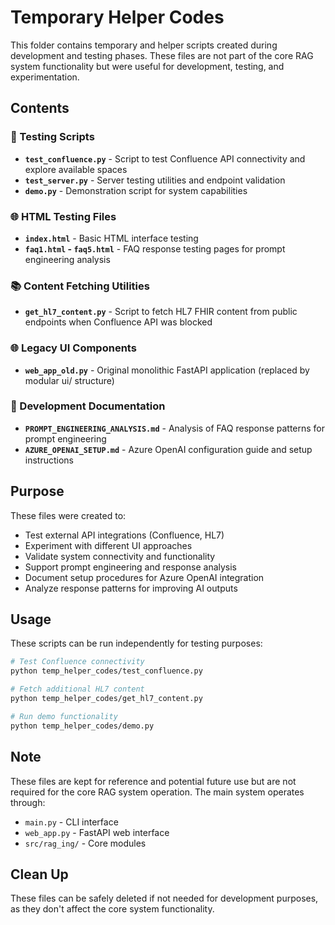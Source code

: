 # Temporary Helper Codes

This folder contains temporary and helper scripts created during development and testing phases. These files are not part of the core RAG system functionality but were useful for development, testing, and experimentation.

## Contents

### 🧪 Testing Scripts
- **`test_confluence.py`** - Script to test Confluence API connectivity and explore available spaces
- **`test_server.py`** - Server testing utilities and endpoint validation
- **`demo.py`** - Demonstration script for system capabilities

### 🌐 HTML Testing Files
- **`index.html`** - Basic HTML interface testing
- **`faq1.html` - `faq5.html`** - FAQ response testing pages for prompt engineering analysis

### 📚 Content Fetching Utilities
- **`get_hl7_content.py`** - Script to fetch HL7 FHIR content from public endpoints when Confluence API was blocked

### 🌐 Legacy UI Components
- **`web_app_old.py`** - Original monolithic FastAPI application (replaced by modular ui/ structure)

### 📖 Development Documentation
- **`PROMPT_ENGINEERING_ANALYSIS.md`** - Analysis of FAQ response patterns for prompt engineering
- **`AZURE_OPENAI_SETUP.md`** - Azure OpenAI configuration guide and setup instructions

## Purpose

These files were created to:
- Test external API integrations (Confluence, HL7)
- Experiment with different UI approaches
- Validate system connectivity and functionality
- Support prompt engineering and response analysis
- Document setup procedures for Azure OpenAI integration
- Analyze response patterns for improving AI outputs

## Usage

These scripts can be run independently for testing purposes:

```bash
# Test Confluence connectivity
python temp_helper_codes/test_confluence.py

# Fetch additional HL7 content
python temp_helper_codes/get_hl7_content.py

# Run demo functionality
python temp_helper_codes/demo.py
```

## Note

These files are kept for reference and potential future use but are not required for the core RAG system operation. The main system operates through:
- `main.py` - CLI interface
- `web_app.py` - FastAPI web interface
- `src/rag_ing/` - Core modules

## Clean Up

These files can be safely deleted if not needed for development purposes, as they don't affect the core system functionality.
